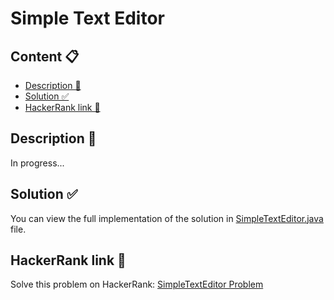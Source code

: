 # Simple Text Editor

## Content 📋
- [Description 📃](#description-)
- [Solution ✅](#solution-)
- [HackerRank link 🔗](#hackerrank-link-)

## Description 📃
In progress...

## Solution ✅
You can view the full implementation of the solution in [SimpleTextEditor.java](SimpleTextEditor.java) file.

## HackerRank link 🔗
Solve this problem on HackerRank: [SimpleTextEditor Problem](https://www.hackerrank.com/challenges/simple-text-editor/problem)